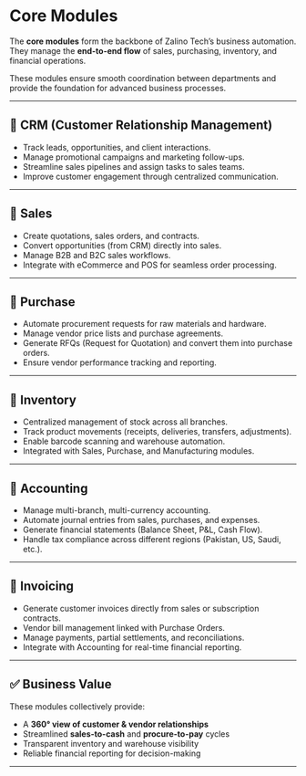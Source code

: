 # Core Modules

The **core modules** form the backbone of Zalino Tech’s business automation.  
They manage the **end-to-end flow** of sales, purchasing, inventory, and financial operations.  

These modules ensure smooth coordination between departments and provide the foundation for advanced business processes.

---

## 🔹 CRM (Customer Relationship Management)
- Track leads, opportunities, and client interactions.  
- Manage promotional campaigns and marketing follow-ups.  
- Streamline sales pipelines and assign tasks to sales teams.  
- Improve customer engagement through centralized communication.

---

## 🔹 Sales
- Create quotations, sales orders, and contracts.  
- Convert opportunities (from CRM) directly into sales.  
- Manage B2B and B2C sales workflows.  
- Integrate with eCommerce and POS for seamless order processing.  

---

## 🔹 Purchase
- Automate procurement requests for raw materials and hardware.  
- Manage vendor price lists and purchase agreements.  
- Generate RFQs (Request for Quotation) and convert them into purchase orders.  
- Ensure vendor performance tracking and reporting.  

---

## 🔹 Inventory
- Centralized management of stock across all branches.  
- Track product movements (receipts, deliveries, transfers, adjustments).  
- Enable barcode scanning and warehouse automation.  
- Integrated with Sales, Purchase, and Manufacturing modules.  

---

## 🔹 Accounting
- Manage multi-branch, multi-currency accounting.  
- Automate journal entries from sales, purchases, and expenses.  
- Generate financial statements (Balance Sheet, P&L, Cash Flow).  
- Handle tax compliance across different regions (Pakistan, US, Saudi, etc.).  

---

## 🔹 Invoicing
- Generate customer invoices directly from sales or subscription contracts.  
- Vendor bill management linked with Purchase Orders.  
- Manage payments, partial settlements, and reconciliations.  
- Integrate with Accounting for real-time financial reporting.  

---

## ✅ Business Value
These modules collectively provide:  
- A **360° view of customer & vendor relationships**  
- Streamlined **sales-to-cash** and **procure-to-pay** cycles  
- Transparent inventory and warehouse visibility  
- Reliable financial reporting for decision-making  

---
